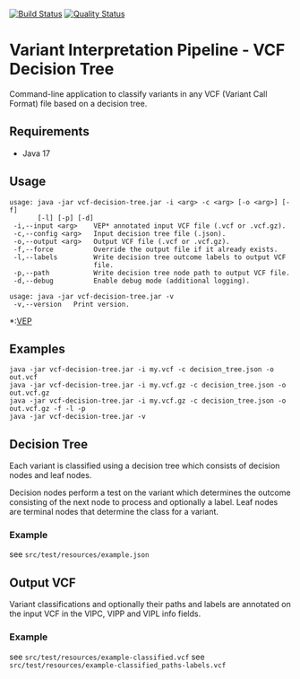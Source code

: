 [![Build Status](https://app.travis-ci.com/molgenis/vip-decision-tree.svg?branch=master)](https://app.travis-ci.com/molgenis/vip-decision-tree)
[![Quality Status](https://sonarcloud.io/api/project_badges/measure?project=molgenis_vip-decision-tree&metric=alert_status)](https://sonarcloud.io/dashboard?id=molgenis_vip-decision-tree)
# Variant Interpretation Pipeline - VCF Decision Tree
Command-line application to classify variants in any VCF (Variant Call Format) file based on a decision tree.
## Requirements
- Java 17

## Usage
```
usage: java -jar vcf-decision-tree.jar -i <arg> -c <arg> [-o <arg>] [-f]
       [-l] [-p] [-d]
 -i,--input <arg>    VEP* annotated input VCF file (.vcf or .vcf.gz).
 -c,--config <arg>   Input decision tree file (.json).
 -o,--output <arg>   Output VCF file (.vcf or .vcf.gz).
 -f,--force          Override the output file if it already exists.
 -l,--labels         Write decision tree outcome labels to output VCF
                     file.
 -p,--path           Write decision tree node path to output VCF file.
 -d,--debug          Enable debug mode (additional logging).

usage: java -jar vcf-decision-tree.jar -v
 -v,--version   Print version.
```

*:[VEP](https://www.ensembl.org/info/docs/tools/vep/index.html)

## Examples
```
java -jar vcf-decision-tree.jar -i my.vcf -c decision_tree.json -o out.vcf
java -jar vcf-decision-tree.jar -i my.vcf.gz -c decision_tree.json -o out.vcf.gz
java -jar vcf-decision-tree.jar -i my.vcf.gz -c decision_tree.json -o out.vcf.gz -f -l -p
java -jar vcf-decision-tree.jar -v
```

## Decision Tree
Each variant is classified using a decision tree which consists of decision nodes and leaf nodes.

Decision nodes perform a test on the variant which determines the outcome consisting of the next node to process and optionally a label. 
Leaf nodes are terminal nodes that determine the class for a variant.
      
### Example
see `src/test/resources/example.json`

## Output VCF
Variant classifications and optionally their paths and labels are annotated on the input VCF in the VIPC, VIPP and VIPL info fields.
### Example
see `src/test/resources/example-classified.vcf`
see `src/test/resources/example-classified_paths-labels.vcf`
